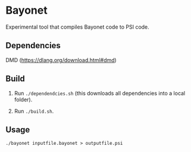 Bayonet
=======

Experimental tool that compiles Bayonet code to PSI code.

Dependencies
------------

DMD (https://dlang.org/download.html#dmd)

Build
-----

1. Run `./dependendcies.sh` (this downloads all dependencies into a local folder).

2. Run `./build.sh`.

Usage
-----
`./bayonet inputfile.bayonet > outputfile.psi`
